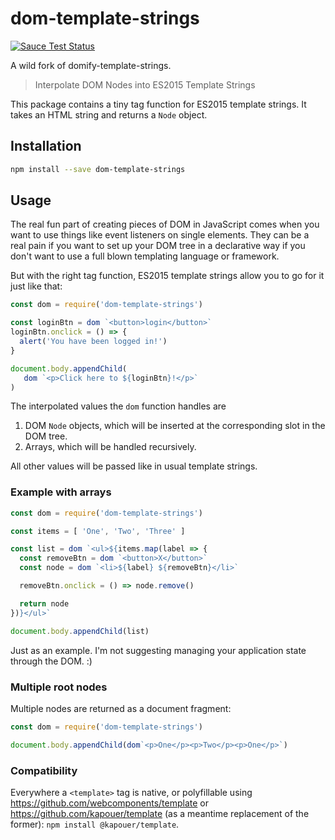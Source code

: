 # dom-template-strings

[![Sauce Test Status](https://saucelabs.com/browser-matrix/kapouer+dom-template-strings.svg)](https://saucelabs.com/u/kapouer+dom-template-strings)

A wild fork of domify-template-strings.

> Interpolate DOM Nodes into ES2015 Template Strings

This package contains a tiny tag function for ES2015 template strings. It takes an HTML string and returns a `Node` object.

## Installation
```bash
npm install --save dom-template-strings
```

## Usage
The real fun part of creating pieces of DOM in JavaScript comes when you want to use things like event listeners on single elements. They can be a real pain if you want to set up your DOM tree in a declarative way if you don't want to use a full blown templating language or framework.

But with the right tag function, ES2015 template strings allow you to go for it just like that:

```javascript
const dom = require('dom-template-strings')

const loginBtn = dom `<button>login</button>`
loginBtn.onclick = () => {
  alert('You have been logged in!')
}

document.body.appendChild(
   dom `<p>Click here to ${loginBtn}!</p>`
)
```

The interpolated values the `dom` function handles are

1. DOM `Node` objects, which will be inserted at the corresponding slot in the DOM tree.
2. Arrays, which will be handled recursively.

All other values will be passed like in usual template strings.

### Example with arrays

```javascript
const dom = require('dom-template-strings')

const items = [ 'One', 'Two', 'Three' ]

const list = dom `<ul>${items.map(label => {
  const removeBtn = dom `<button>X</button>`
  const node = dom `<li>${label} ${removeBtn}</li>`

  removeBtn.onclick = () => node.remove()

  return node
})}</ul>`

document.body.appendChild(list)
```

Just as an example. I'm not suggesting managing your application state through the DOM. :)

### Multiple root nodes

Multiple nodes are returned as a document fragment:

```javascript
const dom = require('dom-template-strings')

document.body.appendChild(dom`<p>One</p><p>Two</p><p>One</p>`)
```

### Compatibility

Everywhere a `<template>` tag is native, or polyfillable using
https://github.com/webcomponents/template
or
https://github.com/kapouer/template (as a meantime replacement of the former):
`npm install @kapouer/template`.

